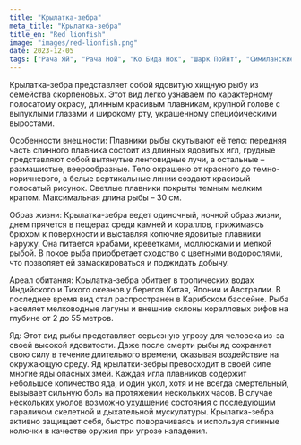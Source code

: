 ```yaml
---
title: "Крылатка-зебра"
meta_title: "Крылатка-зебра"
title_en: "Red lionfish"
image: "images/red-lionfish.png"
date: 2023-12-05
tags: ["Рача Яй", "Рача Ной", "Ко Бида Нок", "Шарк Пойнт", "Симиланские острова"]
---
```


Крылатка-зебра представляет собой ядовитую хищную рыбу из семейства скорпеновых. Этот вид легко узнаваем по характерному полосатому окрасу, длинным красивым плавникам, крупной голове с выпуклыми глазами и широкому рту, украшенному специфическими выростами.

Особенности внешности:
Плавники рыбы окутывают её тело: передняя часть спинного плавника состоит из длинных ядовитых игл, грудные представляют собой вытянутые лентовидные лучи, а остальные – размашистые, веерообразные. Тело окрашено от красного до темно-коричневого, а белые вертикальные линии создают красивый полосатый рисунок. Светлые плавники покрыты темным мелким крапом. Максимальная длина рыбы – 30 см.

Образ жизни:
Крылатка-зебра ведет одиночный, ночной образ жизни, днем прячется в пещерах среди камней и кораллов, прижимаясь брюхом к поверхности и выставляя колючие ядовитые плавники наружу. Она питается крабами, креветками, моллюсками и мелкой рыбой. В покое рыба приобретает сходство с цветными водорослями, что позволяет ей замаскироваться и поджидать добычу.

Ареал обитания:
Крылатка-зебра обитает в тропических водах Индийского и Тихого океанов у берегов Китая, Японии и Австралии. В последнее время вид стал распространен в Карибском бассейне. Рыба населяет мелководные лагуны и внешние склоны коралловых рифов на глубине от 2 до 55 метров.

Яд:
Этот вид рыбы представляет серьезную угрозу для человека из-за своей высокой ядовитости. Даже после смерти рыбы яд сохраняет свою силу в течение длительного времени, оказывая воздействие на окружающую среду. Яд крылатки-зебры превосходит в своей силе многие яды опасных змей. Каждая игла плавников содержит небольшое количество яда, и один укол, хотя и не всегда смертельный, вызывает сильную боль на протяжении нескольких часов. В случае нескольких уколов возможно ухудшение состояния с последующим параличом скелетной и дыхательной мускулатуры. Крылатка-зебра активно защищает себя, быстро поворачиваясь и используя спинные колючки в качестве оружия при угрозе нападения.


